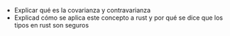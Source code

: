 * Explicar qué es la covarianza y contravarianza
* Explicad cómo se aplica este concepto a rust y por qué se dice que los tipos en rust son seguros
